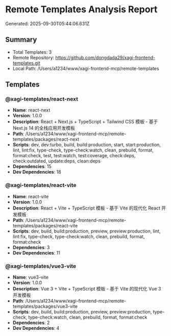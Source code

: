 # Remote Templates Analysis Report

Generated: 2025-09-30T05:44:06.631Z

## Summary

- Total Templates: 3
- Remote Repository: https://github.com/dongdada29/xagi-frontend-templates.git
- Local Path: /Users/a1234/www/xagi-frontend-mcp/remote-templates

## Templates

### @xagi-templates/react-next

- **Name**: react-next
- **Version**: 1.0.0
- **Description**: React + Next.js + TypeScript + Tailwind CSS 模板 - 基于 Next.js 14 的全栈应用开发模板
- **Path**: /Users/a1234/www/xagi-frontend-mcp/remote-templates/packages/react-next
- **Scripts**: dev, dev:turbo, build, build:production, start, start:production, lint, lint:fix, type-check, type-check:watch, clean, prebuild, format, format:check, test, test:watch, test:coverage, check:deps, check:outdated, update:deps, clean:deps
- **Dependencies**: 15
- **Dev Dependencies**: 18

### @xagi-templates/react-vite

- **Name**: react-vite
- **Version**: 1.0.0
- **Description**: React + Vite + TypeScript 模板 - 基于 Vite 的现代化 React 开发模板
- **Path**: /Users/a1234/www/xagi-frontend-mcp/remote-templates/packages/react-vite
- **Scripts**: dev, build, build:production, preview, preview:production, lint, lint:fix, type-check, type-check:watch, clean, prebuild, format, format:check
- **Dependencies**: 3
- **Dev Dependencies**: 11

### @xagi-templates/vue3-vite

- **Name**: vue3-vite
- **Version**: 1.0.0
- **Description**: Vue 3 + Vite + TypeScript 模板 - 基于 Vite 的现代化 Vue 3 开发模板
- **Path**: /Users/a1234/www/xagi-frontend-mcp/remote-templates/packages/vue3-vite
- **Scripts**: dev, build, build:production, preview, preview:production, type-check, type-check:watch, clean, prebuild, format, format:check
- **Dependencies**: 2
- **Dev Dependencies**: 4

